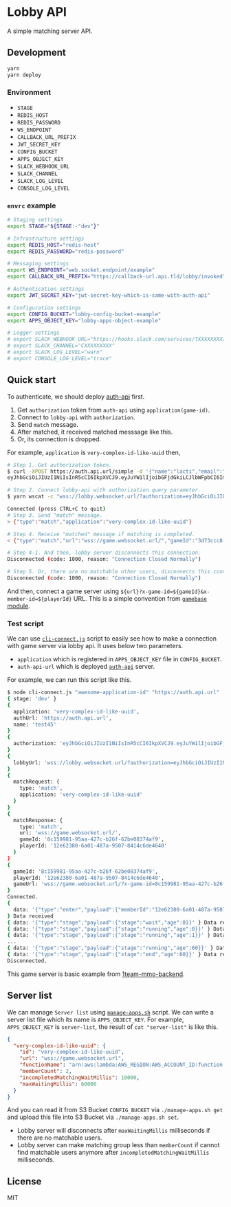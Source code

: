 # Lobby API

A simple matching server API.

## Development

```bash
yarn
yarn deploy
```

### Environment

- `STAGE`
- `REDIS_HOST`
- `REDIS_PASSWORD`
- `WS_ENDPOINT`
- `CALLBACK_URL_PREFIX`
- `JWT_SECRET_KEY`
- `CONFIG_BUCKET`
- `APPS_OBJECT_KEY`
- `SLACK_WEBHOOK_URL`
- `SLACK_CHANNEL`
- `SLACK_LOG_LEVEL`
- `CONSOLE_LOG_LEVEL`

### `envrc` example

```bash
# Staging settings
export STAGE="${STAGE:-"dev"}"

# Infrastructure settings
export REDIS_HOST="redis-host"
export REDIS_PASSWORD="redis-password"

# Messaging settings
export WS_ENDPOINT="web.socket.endpoint/example"
export CALLBACK_URL_PREFIX="https://callback-url.api.tld/lobby/invoked"

# Authentication settings
export JWT_SECRET_KEY="jwt-secret-key-which-is-same-with-auth-api"

# Configuration settings
export CONFIG_BUCKET="lobby-config-bucket-example"
export APPS_OBJECT_KEY="lobby-apps-object-example"

# Logger settings
# export SLACK_WEBHOOK_URL="https://hooks.slack.com/services/TXXXXXXXX/BXXXXXXXXXXXX/XXXXXXXXXXXXXXXXXXXXXXXX"
# export SLACK_CHANNEL="CXXXXXXXXX"
# export SLACK_LOG_LEVEL="warn"
# export CONSOLE_LOG_LEVEL="trace"
```

## Quick start

To authenticate, we should deploy [auth-api](https://github.com/yingyeothon/auth-api) first.

1. Get `authorization` token from `auth-api` using `application(game-id)`.
2. Connect to `lobby-api` with `authorization`.
3. Send `match` message.
4. After matched, it received matched messsage like this.
5. Or, its connection is dropped.

For example, `application` is `very-complex-id-like-uuid` then,

```bash
# Step 1. Get authorization token.
$ curl -XPOST https://auth.api.url/simple -d '{"name":"lacti","email":"lactrious@gmail.com","application":"very-complex-id-like-uuid"}'
eyJhbGciOiJIUzI1NiIsInR5cCI6IkpXVCJ9.eyJuYW1lIjoibGFjdGkiLCJlbWFpbCI6ImxhY3RyaW91c0BnbWFpbC5jb20iLCJhcHBsaWNhdGlvbiI6InZlcnktY29tcGxleC1pZC1saWtlLXV1aWQiLCJpYXQiOjE2MjEwNjUzNTQsImV4cCI6MTYyMTA2ODk1NH0.SECRET_ENCODED

# Step 2. Connect lobby-api with authorization query parameter.
$ yarn wscat -c "wss://lobby.websocket.url/?authorization=eyJhbGciOiJIUzI1NiIsInR5cCI6IkpXVCJ9.eyJuYW1lIjoibGFjdGkiLCJlbWFpbCI6ImxhY3RyaW91c0BnbWFpbC5jb20iLCJhcHBsaWNhdGlvbiI6InZlcnktY29tcGxleC1pZC1saWtlLXV1aWQiLCJpYXQiOjE2MjEwNjUzNTQsImV4cCI6MTYyMTA2ODk1NH0.SECRET_ENCODED"

Connected (press CTRL+C to quit)
# Step 3. Send "match" message.
> {"type":"match","application":"very-complex-id-like-uuid"}

# Step 4. Receive "matched" message if matching is completed.
< {"type":"match","url":"wss://game.websocket.url/","gameId":"3d73ccc8-b755-418f-8b78-f4badfc9c4b4","playerId":"c4409ca4-58a5-41dc-a5cf-433bd58778a0"}

# Step 4-1. And then, lobby server disconnects this connection.
Disconnected (code: 1000, reason: "Connection Closed Normally")

# Step 5. Or, there are no matchable other users, disconnects this connection after about `maxWaitingMillis` milliseconds.
Disconnected (code: 1000, reason: "Connection Closed Normally")
```

And then, connect a game server using `${url}?x-game-id=${gameId}&x-member-id=${playerId}` URL. This is a simple convention from [`gamebase` module](https://github.com/yingyeothon/1team-mmo-backend/tree/main/libs/gamebase).

### Test script

We can use [`cli-connect.js`](cli-connect.js) script to easily see how to make a connection with game server via lobby api. It uses below two parameters.

- `application` which is registered in `APPS_OBJECT_KEY` file in `CONFIG_BUCKET`.
- `auth-api-url` which is deployed [`auth-api`](https://github.com/yingyeothon/auth-api) server.

For example, we can run this script like this.

```bash
$ node cli-connect.js "awesome-application-id" "https://auth.api.url"
{ stage: 'dev' }
{
  application: 'very-complex-id-like-uuid',
  authUrl: 'https://auth.api.url',
  name: 'test45'
}
{
  authorization: 'eyJhbGciOiJIUzI1NiIsInR5cCI6IkpXVCJ9.eyJuYW1lIjoibGFjdGkiLCJlbWFpbCI6ImxhY3RyaW91c0BnbWFpbC5jb20iLCJhcHBsaWNhdGlvbiI6InZlcnktY29tcGxleC1pZC1saWtlLXV1aWQiLCJpYXQiOjE2MjEwNjUzNTQsImV4cCI6MTYyMTA2ODk1NH0.SECRET_ENCODED'
}
{
  lobbyUrl: 'wss://lobby.websocket.url/?authorization=eyJhbGciOiJIUzI1NiIsInR5cCI6IkpXVCJ9.eyJuYW1lIjoibGFjdGkiLCJlbWFpbCI6ImxhY3RyaW91c0BnbWFpbC5jb20iLCJhcHBsaWNhdGlvbiI6InZlcnktY29tcGxleC1pZC1saWtlLXV1aWQiLCJpYXQiOjE2MjEwNjUzNTQsImV4cCI6MTYyMTA2ODk1NH0.SECRET_ENCODED'
}
{
  matchRequest: {
    type: 'match',
    application: 'very-complex-id-like-uuid'
  }
}
{
  matchResponse: {
    type: 'match',
    url: 'wss://game.websocket.url/',
    gameId: '8c159981-95aa-427c-b26f-62be08374af9',
    playerId: '12e62380-6a01-487a-9507-8414c6de4640'
  }
}
{
  gameId: '8c159981-95aa-427c-b26f-62be08374af9',
  playerId: '12e62380-6a01-487a-9507-8414c6de4640',
  gameUrl: 'wss://game.websocket.url/?x-game-id=8c159981-95aa-427c-b26f-62be08374af9&x-member-id=12e62380-6a01-487a-9507-8414c6de4640'
}
Connected.
{
  data: '{"type":"enter","payload":{"memberId":"12e62380-6a01-487a-9507-8414c6de4640"}}'
} Data received
{ data: '{"type":"stage","payload":{"stage":"wait","age":0}}' } Data received
{ data: '{"type":"stage","payload":{"stage":"running","age":0}}' } Data received
{ data: '{"type":"stage","payload":{"stage":"running","age":1}}' } Data received
...
{ data: '{"type":"stage","payload":{"stage":"running","age":60}}' } Data received
{ data: '{"type":"stage","payload":{"stage":"end","age":60}}' } Data received
Disconnected.
```

This game server is basic example from [1team-mmo-backend](https://github.com/yingyeothon/1team-mmo-backend/).

## Server list

We can manage `Server list` using [`manage-apps.sh`](manage-apps.sh) script. We can write a server list file which its name is `APPS_OBJECT_KEY`. For example, `APPS_OBJECT_KEY` is `server-list`, the result of `cat "server-list"` is like this.

```json
{
  "very-complex-id-like-uuid": {
    "id": "very-complex-id-like-uuid",
    "url": "wss://game.websocket.url",
    "functionName": "arn:aws:lambda:AWS_REGION:AWS_ACCOUNT_ID:function:GAME_LAMBDA_FUNCTION_NAME",
    "memberCount": 2,
    "incompletedMatchingWaitMillis": 10000,
    "maxWaitingMillis": 60000
  }
}
```

And you can read it from S3 Bucket `CONFIG_BUCKET` via `./manage-apps.sh get` and upload this file into S3 Bucket via `./manage-apps.sh set`.

- Lobby server will disconnects after `maxWaitingMillis` milliseconds if there are no matchable users.
- Lobby server can make matching group less than `memberCount` if cannot find matchable users anymore after `incompletedMatchingWaitMillis` milliseconds.

## License

MIT
